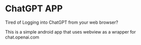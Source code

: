 # ChatGPT APP

Tired of Logging into ChatGPT from your web browser?

This is a simple android app that uses webview as a wrapper for chat.openai.com
